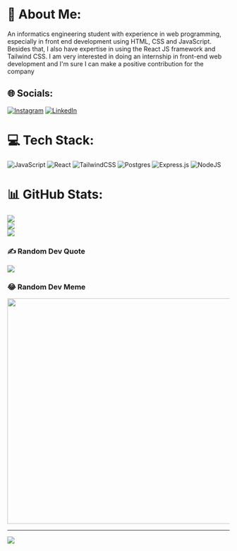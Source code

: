 # 💫 About Me:
An informatics engineering student with experience in web programming, especially in front end development using HTML, CSS and JavaScript. Besides that, I also have expertise in using the React JS framework and Tailwind CSS. I am very interested in doing an internship in front-end web development and I'm sure I can make a positive contribution for the company


## 🌐 Socials:
[![Instagram](https://img.shields.io/badge/Instagram-%23E4405F.svg?logo=Instagram&logoColor=white)](https://instagram.com/mnfs.dev) [![LinkedIn](https://img.shields.io/badge/LinkedIn-%230077B5.svg?logo=linkedin&logoColor=white)](https://linkedin.com/in/mohammad-nurfahmi-sugiarto) 

# 💻 Tech Stack:
![JavaScript](https://img.shields.io/badge/javascript-%23323330.svg?style=for-the-badge&logo=javascript&logoColor=%23F7DF1E)
![React](https://img.shields.io/badge/react-%2320232a.svg?style=for-the-badge&logo=react&logoColor=%2361DAFB) ![TailwindCSS](https://img.shields.io/badge/tailwindcss-%2338B2AC.svg?style=for-the-badge&logo=tailwind-css&logoColor=white) ![Postgres](https://img.shields.io/badge/postgres-%23316192.svg?style=for-the-badge&logo=postgresql&logoColor=white)  ![Express.js](https://img.shields.io/badge/express.js-%23404d59.svg?style=for-the-badge&logo=express&logoColor=%2361DAFB)   ![NodeJS](https://img.shields.io/badge/node.js-6DA55F?style=for-the-badge&logo=node.js&logoColor=white) 
# 📊 GitHub Stats:
![](https://github-readme-stats.vercel.app/api?username=sugiartofahmi&theme=dark&hide_border=true&include_all_commits=true&count_private=false)<br/>
![](https://github-readme-streak-stats.herokuapp.com/?user=sugiartofahmi&theme=dark&hide_border=true)<br/>
![](https://github-readme-stats.vercel.app/api/top-langs/?username=sugiartofahmi&theme=dark&hide_border=true&include_all_commits=true&count_private=false&layout=compact)

### ✍️ Random Dev Quote
![](https://quotes-github-readme.vercel.app/api?type=horizontal&theme=radical)

### 😂 Random Dev Meme
<img src="https://rm.up.railway.app/" width="512px"/>

---
[![](https://visitcount.itsvg.in/api?id=sugiartofahmi&icon=0&color=0)](https://visitcount.itsvg.in)

<!-- Proudly created with GPRM ( https://gprm.itsvg.in ) -->
